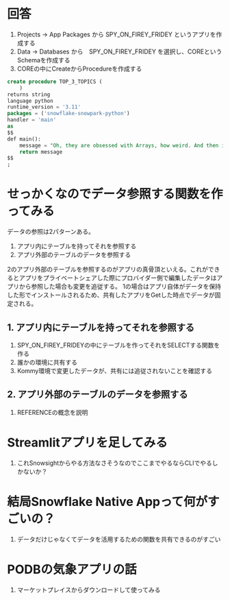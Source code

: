 # 回答

1. Projects -> App Packages から SPY_ON_FIREY_FRIDEY というアプリを作成する
2. Data -> Databases から　SPY_ON_FIREY_FRIDEY を選択し、COREというSchemaを作成する
3. COREの中にCreateからProcedureを作成する

```sql
create procedure TOP_3_TOPICS (
    )
returns string
language python
runtime_version = '3.11'
packages = ('snowflake-snowpark-python')
handler = 'main'
as 
$$
def main():
    message = "Oh, they are obsessed with Arrays, how weird. And then it's all about Graphs and Dynamic Programming. How pathetic!"
    return message
$$
;
```


# せっかくなのでデータ参照する関数を作ってみる

データの参照は2パターンある。

1. アプリ内にテーブルを持ってそれを参照する
2. アプリ外部のテーブルのデータを参照する

2のアプリ外部のテーブルを参照するのがアプリの真骨頂といえる。これができるとアプリをプライベートシェアした際にプロバイダー側で編集したデータはアプリから参照した場合も変更を追従する。
1の場合はアプリ自体がデータを保持した形でインストールされるため、共有したアプリをGetした時点でデータが固定される。

## 1. アプリ内にテーブルを持ってそれを参照する
1. SPY_ON_FIREY_FRIDEYの中にテーブルを作ってそれをSELECTする関数を作る
2. 誰かの環境に共有する
3. Kommy環境で変更したデータが、共有には追従されないことを確認する

## 2. アプリ外部のテーブルのデータを参照する
1. REFERENCEの概念を説明


# Streamlitアプリを足してみる
1. これSnowsightからやる方法なさそうなのでここまでやるならCLIでやるしかないか？


# 結局Snowflake Native Appって何がすごいの？
1. データだけじゃなくてデータを活用するための関数を共有できるのがすごい


# PODBの気象アプリの話
1. マーケットプレイスからダウンロードして使ってみる
